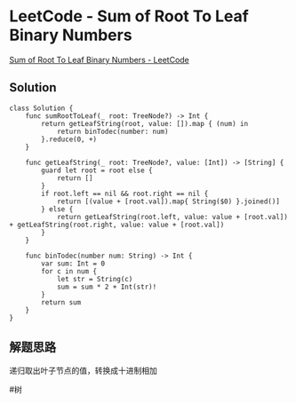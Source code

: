 # LeetCode - Sum of Root To Leaf Binary Numbers
[Sum of Root To Leaf Binary Numbers - LeetCode](https://leetcode.com/problems/sum-of-root-to-leaf-binary-numbers/)

## Solution
```
class Solution {
    func sumRootToLeaf(_ root: TreeNode?) -> Int {
        return getLeafString(root, value: []).map { (num) in
            return binTodec(number: num)
        }.reduce(0, +)
    }
    
    func getLeafString(_ root: TreeNode?, value: [Int]) -> [String] {
        guard let root = root else {
            return []
        }
        if root.left == nil && root.right == nil {
            return [(value + [root.val]).map{ String($0) }.joined()]
        } else {
            return getLeafString(root.left, value: value + [root.val]) + getLeafString(root.right, value: value + [root.val])
        }
    }
    
    func binTodec(number num: String) -> Int {
        var sum: Int = 0
        for c in num {
            let str = String(c)
            sum = sum * 2 + Int(str)!
        }
        return sum
    }
}
```

## 解题思路
递归取出叶子节点的值，转换成十进制相加

#树